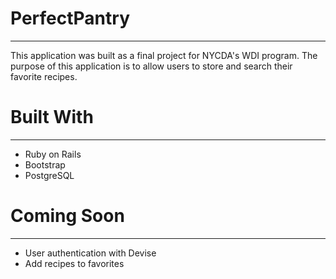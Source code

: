 # PerfectPantry
---

This application was built as a final project for NYCDA's WDI program. The purpose of this application is to allow users to store and search their favorite recipes. 

# Built With
---
* Ruby on Rails
* Bootstrap
* PostgreSQL

# Coming Soon
---
* User authentication with Devise
* Add recipes to favorites
